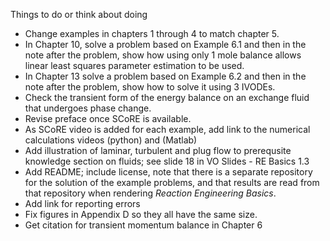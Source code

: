 Things to do or think about doing

* Change examples in chapters 1 through 4 to match chapter 5.
* In Chapter 10, solve a problem based on Example 6.1 and then in the note after the problem, show how using only 1 mole balance allows linear least squares parameter estimation to be used.
* In Chapter 13 solve a problem based on Example 6.2 and then in the note after the problem, show how to solve it using 3 IVODEs.
* Check the transient form of the energy balance on an exchange fluid that undergoes phase change.
* Revise preface once SCoRE is available.
* As SCoRE video is added for each example, add link to the numerical calculations videos (python) and (Matlab)
* Add illustration of laminar, turbulent and plug flow to prerequsite knowledge section on fluids; see slide 18 in VO Slides - RE Basics 1.3
* Add README; include license, note that there is a separate repository for the solution of the example problems, and that results are read from that repository when rendering *Reaction Engineering Basics*.
* Add link for reporting errors
* Fix figures in Appendix D so they all have the same size.
* Get citation for transient momentum balance in Chapter 6